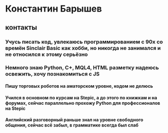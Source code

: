 # Константин Барышев


## контакты

### Учусь писать код, увлекаюсь программированием с 90х со времён Sinclair Basic как хобби, но никогда не занимался и не относился к этому серьёзно
### Немного знаю Python, C+, MQL4, HTML разметку надеюсь освежить, хочу познакомиться с JS 
#### Пишу торговых роботов на аматорском уровне, кодом не делюсь
#### Учился в основном по курсам на Stepic, а до этого по книжкам и на форумах, сейчас параллельно прохожу Python для профессионалов на Stepic
#### Английский разговорный раньше знал на уровне свободного общения, сейчас всё забыл, в грамматике всегда был слаб
